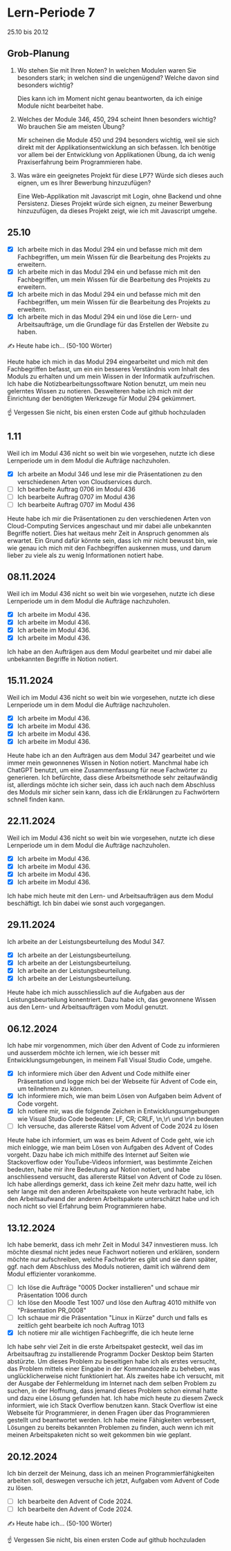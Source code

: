 # Lern-Periode 7

25.10 bis 20.12

## Grob-Planung

1. Wo stehen Sie mit Ihren Noten? In welchen Modulen waren Sie besonders stark; in welchen sind die ungenügend? Welche davon sind besonders wichtig?
   
   Dies kann ich im Moment nicht genau beantworten, da ich einige Module nicht bearbeitet habe.

2. Welches der Module 346, 450, 294 scheint Ihnen besonders wichtig? Wo brauchen Sie am meisten Übung?
   
   Mir scheinen die Module 450 und 294 besonders wichtig, weil sie sich direkt mit der Applikationsentwicklung an sich befassen. Ich benötige vor allem bei der Entwicklung von Applikationen Übung, da ich wenig Praxiserfahrung beim Programmieren habe.

3. Was wäre ein geeignetes Projekt für diese LP7? Würde sich dieses auch eignen, um es Ihrer Bewerbung hinzuzufügen?
   
   Eine Web-Applikation mit Javascript mit Login, ohne Backend und ohne Persistenz. Dieses Projekt würde sich eignen, zu meiner Bewerbung hinzuzufügen, da dieses Projekt zeigt, wie ich mit Javascript umgehe.

## 25.10

- [x] Ich arbeite mich in das Modul 294 ein und befasse mich mit dem Fachbegriffen, um mein Wissen für die Bearbeitung des Projekts zu erweitern.
- [x] Ich arbeite mich in das Modul 294 ein und befasse mich mit den Fachbegriffen, um mein Wissen für die Bearbeitung des Projekts zu erweitern.
- [x] Ich arbeite mich in das Modul 294 ein und befasse mich mit den Fachbegriffen, um mein Wissen für die Bearbeitung des Projekts zu erweitern.
- [x] Ich arbeite mich in das Modul 294 ein und löse die Lern- und Arbeitsaufträge, um die Grundlage für das Erstellen der Website zu haben.

✍️ Heute habe ich... (50-100 Wörter)

Heute habe ich mich in das Modul 294 eingearbeitet und mich mit den Fachbegriffen befasst, um ein ein besseres Verständnis vom Inhalt des Moduls zu erhalten und um mein Wissen in der Informatik aufzufrischen. Ich habe die Notizbearbeitungssoftware Notion benutzt, um mein neu gelerntes Wissen zu notieren. Desweiteren habe ich mich mit der Einrichtung der benötigten Werkzeuge für Modul 294 gekümmert.

☝️ Vergessen Sie nicht, bis einen ersten Code auf github hochzuladen

## 1.11
Weil ich im Modul 436 nicht so weit bin wie vorgesehen, nutzte ich diese Lernperiode um in dem Modul die Aufträge nachzuholen.

- [x] Ich arbeite an Modul 346 und lese mir die Präsentationen zu den verschiedenen Arten von Cloudservices durch.
- [ ] Ich bearbeite Auftrag 0706 im Modul 436
- [ ] Ich bearbeite Auftrag 0707 im Modul 436
- [ ] Ich bearbeite Auftrag 0707 im Modul 436

Heute habe ich mir die Präsentationen zu den verschiedenen Arten von Cloud-Computing Services angeschaut und mir dabei alle unbekannten Begriffe notiert. Dies hat weitaus mehr Zeit in Anspruch genommen als erwartet. Ein Grund dafür könnte sein, dass ich mir nicht bewusst bin, wie wie genau ich mich mit den Fachbegriffen auskennen muss, und darum lieber zu viele als zu wenig Informationen notiert habe.

## 08.11.2024
Weil ich im Modul 436 nicht so weit bin wie vorgesehen, nutzte ich diese Lernperiode um in dem Modul die Aufträge nachzuholen.

- [x]  Ich arbeite im Modul 436.
- [x]  Ich arbeite im Modul 436.
- [x]  Ich arbeite im Modul 436.
- [x]  Ich arbeite im Modul 436.

Ich habe an den Aufträgen aus dem Modul gearbeitet und mir dabei alle unbekannten Begriffe in Notion notiert.

## 15.11.2024
Weil ich im Modul 436 nicht so weit bin wie vorgesehen, nutzte ich diese Lernperiode um in dem Modul die Aufträge nachzuholen.

- [x]  Ich arbeite im Modul 436.
- [x]  Ich arbeite im Modul 436.
- [x]  Ich arbeite im Modul 436.
- [x]  Ich arbeite im Modul 436.

Heute habe ich an den Aufträgen aus dem Modul 347 gearbeitet und wie immer mein gewonnenes Wissen in Notion notiert. Manchmal habe ich ChatGPT benutzt, um eine Zusammenfassung für neue Fachwörter zu generieren. Ich befürchte, dass diese Arbeitsmethode sehr zeitaufwändig ist, allerdings möchte ich sicher sein, dass ich auch nach dem Abschluss des Moduls mir sicher sein kann, dass ich die Erklärungen zu Fachwörtern schnell finden kann.

## 22.11.2024
Weil ich im Modul 436 nicht so weit bin wie vorgesehen, nutzte ich diese Lernperiode um in dem Modul die Aufträge nachzuholen.

- [x]  Ich arbeite im Modul 436.
- [x]  Ich arbeite im Modul 436.
- [x]  Ich arbeite im Modul 436.
- [x]  Ich arbeite im Modul 436.

Ich habe mich heute mit den Lern- und Arbeitsaufträgen aus dem Modul beschäftigt. Ich bin dabei wie sonst auch vorgegangen.

## 29.11.2024
Ich arbeite an der Leistungsbeurteilung des Modul 347.

- [x]  Ich arbeite an der Leistungsbeurteilung.
- [x]  Ich arbeite an der Leistungsbeurteilung.
- [x]  Ich arbeite an der Leistungsbeurteilung.
- [x]  Ich arbeite an der Leistungsbeurteilung.

Heute habe ich mich ausschliesslich auf die Aufgaben aus der Leistungsbeurteilung konentriert. Dazu habe ich, das gewonnene Wissen aus den Lern- und Arbeitsaufträgen vom Modul genutzt.

## 06.12.2024
Ich habe mir vorgenommen, mich über den Advent of Code zu informieren und ausserdem möchte ich lernen, wie ich besser mit Entwicklungsumgebungen, in meinem Fall Visual Studio Code, umgehe.

- [x] Ich informiere mich über den Advent und Code mithilfe einer Präsentation und logge mich bei der Webseite für Advent of Code ein, um teilnehmen zu können.
- [x] Ich informiere mich, wie man beim Lösen von Aufgaben beim Advent of Code vorgeht.
- [x] Ich notiere mir, was die folgende Zeichen in Entwicklungsumgebungen wie Visual Studio Code bedeuten: LF, CR; CRLF, \n,\r\ und \r\n bedeuten
- [ ] Ich versuche, das allererste Rätsel vom Advent of Code 2024 zu lösen

Heute habe ich informiert, um was es beim Advent of Code geht, wie ich mich einlogge, wie man beim Lösen von Aufgaben des Advent of Codes vorgeht. Dazu habe ich mich mithilfe des Internet auf Seiten wie Stackoverflow oder YouTube-Videos informiert, was bestimmte Zeichen bedeuten, habe mir ihre Bedeutung auf Notion notiert, und habe anschliessend versucht, das allererste Rätsel von Advent of Code zu lösen. Ich habe allerdings gemerkt, dass ich keine Zeit mehr dazu hatte, weil ich sehr lange mit den anderen Arbeitspakete von heute verbracht habe, ich den Arbeitsaufwand der anderen Arbeitspakete unterschätzt habe und ich noch nicht so viel Erfahrung beim Programmieren habe.

## 13.12.2024
Ich habe bemerkt, dass ich mehr Zeit in Modul 347 innvestieren muss. Ich möchte diesmal nicht jedes neue Fachwort notieren und erklären, sondern möchte nur aufschreiben, welche Fachwörter es gibt und sie dann später, ggf. nach dem Abschluss des Moduls notieren, damit ich während dem Modul effizienter vorankomme.

- [ ] Ich löse die Aufträge "0005 Docker installieren" und schaue mir Präsentation 1006 durch
- [ ] Ich löse den Moodle Test 1007 und löse den Auftrag 4010 mithilfe von "Präsentation PR_0008"
- [ ] Ich schaue mir die Präsentation "Linux in Kürze" durch und falls es zeitlich geht bearbeite ich noch Auftrag 1013
- [x] Ich notiere mir alle wichtigen Fachbegriffe, die ich heute lerne

Ich habe sehr viel Zeit in die erste Arbeitspaket gesteckt, weil das im Arbeitsauftrag zu installierende Programm Docker Desktop beim Starten abstürzte. Um dieses Problem zu beseitigen habe ich als erstes versucht, das Problem mittels einer Eingabe in der Kommandozeile zu beheben, was unglücklicherweise nicht funktioniert hat. Als zweites habe ich versucht, mit der Ausgabe der Fehlermeldung im Internet nach dem selben Problem zu suchen, in der Hoffnung, dass jemand dieses Problem schon einmal hatte und dazu eine Lösung gefunden hat. Ich habe mich heute zu diesem Zweck informiert, wie ich Stack Overflow benutzen kann. Stack Overflow ist eine Webseite für Programmierer, in denen Fragen über das Programmieren gestellt und beantwortet werden. Ich habe meine Fähigkeiten verbessert, Lösungen zu bereits bekannten Problemen zu finden, auch wenn ich mit meinen Arbeitspaketen nicht so weit gekommen bin wie geplant.
## 20.12.2024
Ich bin derzeit der Meinung, dass ich an meinen Programmierfähigkeiten arbeiten soll, deswegen versuche ich jetzt, Aufgaben vom Advent of Code zu lösen.

- [ ] Ich bearbeite den Advent of Code 2024.
- [ ] Ich bearbeite den Advent of Code 2024.

✍️ Heute habe ich... (50-100 Wörter)

☝️ Vergessen Sie nicht, bis einen ersten Code auf github hochzuladen
